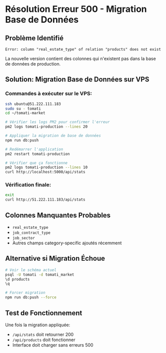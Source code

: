 # Résolution Erreur 500 - Migration Base de Données

## Problème Identifié
```
Error: column "real_estate_type" of relation "products" does not exist
```

La nouvelle version contient des colonnes qui n'existent pas dans la base de données de production.

## Solution: Migration Base de Données sur VPS

### Commandes à exécuter sur le VPS:
```bash
ssh ubuntu@51.222.111.183
sudo su - tomati
cd ~/tomati-market

# Vérifier les logs PM2 pour confirmer l'erreur
pm2 logs tomati-production --lines 20

# Appliquer la migration de base de données
npm run db:push

# Redémarrer l'application
pm2 restart tomati-production

# Vérifier que ça fonctionne
pm2 logs tomati-production --lines 10
curl http://localhost:5000/api/stats
```

### Vérification finale:
```bash
exit
curl http://51.222.111.183/api/stats
```

## Colonnes Manquantes Probables
- `real_estate_type`
- `job_contract_type`
- `job_sector`
- Autres champs category-specific ajoutés récemment

## Alternative si Migration Échoue
```bash
# Voir le schéma actuel
psql -U tomati -d tomati_market
\d products
\q

# Forcer migration
npm run db:push --force
```

## Test de Fonctionnement
Une fois la migration appliquée:
- `/api/stats` doit retourner 200
- `/api/products` doit fonctionner
- Interface doit charger sans erreurs 500